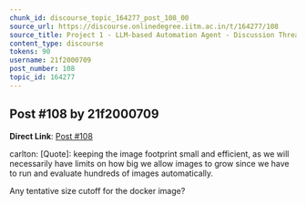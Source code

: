 ```yaml
---
chunk_id: discourse_topic_164277_post_108_00
source_url: https://discourse.onlinedegree.iitm.ac.in/t/164277/108
source_title: Project 1 - LLM-based Automation Agent - Discussion Thread [TDS Jan 2025]
content_type: discourse
tokens: 90
username: 21f2000709
post_number: 108
topic_id: 164277
---
```


## Post #108 by 21f2000709

**Direct Link**: [Post #108](https://discourse.onlinedegree.iitm.ac.in/t/164277/108)

carlton:
[Quote]: 
keeping the image footprint small and efficient, as we will necessarily have limits on how big we allow images to grow since we have to run and evaluate hundreds of images automatically.

Any tentative size cutoff for the docker image?
